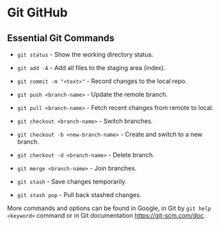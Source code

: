# Git GitHub

## Essential Git Commands

* `git status` - Show the working directory status.
* `git add -A` - Add all files to the staging area (index).
* `git commit -m "<text>"` - Record changes to the local repo.
* `git push <branch-name>` - Update the remote branch.
* `git pull <branch-name>` - Fetch recent changes from remote to local. 
  
* `git checkout <branch-name>` - Switch branches.
* `git checkout -b <new-branch-name>` - Create and switch to a new branch.
* `git checkout -d <branch-name>` - Delete branch.
* `git merge <branch-name>` - Join branches.
* `git stash` - Save changes temporarily.
* `git stash pop` - Pull back stashed changes.

More commands and options can be found in Google, in Git by `git help <keyword>` command or in Git documentation https://git-scm.com/doc.